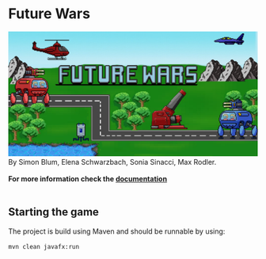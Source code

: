 # Future Wars

![Future Wars](src/main/resources/org/itdhbw/futurewars/textures/other/Splash_Art.jpg)
By Simon Blum, Elena Schwarzbach, Sonia Sinacci, Max Rodler.
<br><br>
**For more information check the [documentation](https://dhbwprojectsit23.github.io/JavaGame/starter-topic.html)**
<br><br>

## Starting the game

The project is build using Maven and should be runnable by using:
```shell
mvn clean javafx:run
```